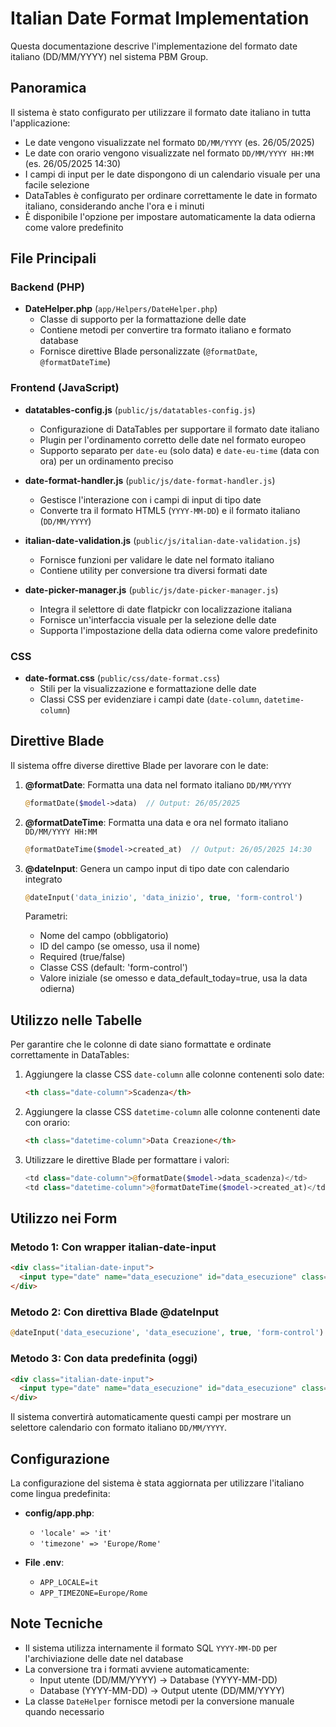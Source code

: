 # Italian Date Format Implementation

Questa documentazione descrive l'implementazione del formato date italiano (DD/MM/YYYY) nel sistema PBM Group.

## Panoramica

Il sistema è stato configurato per utilizzare il formato date italiano in tutta l'applicazione:
- Le date vengono visualizzate nel formato `DD/MM/YYYY` (es. 26/05/2025)
- Le date con orario vengono visualizzate nel formato `DD/MM/YYYY HH:MM` (es. 26/05/2025 14:30)
- I campi di input per le date dispongono di un calendario visuale per una facile selezione
- DataTables è configurato per ordinare correttamente le date in formato italiano, considerando anche l'ora e i minuti
- È disponibile l'opzione per impostare automaticamente la data odierna come valore predefinito

## File Principali

### Backend (PHP)

- **DateHelper.php** (`app/Helpers/DateHelper.php`)
  - Classe di supporto per la formattazione delle date
  - Contiene metodi per convertire tra formato italiano e formato database
  - Fornisce direttive Blade personalizzate (`@formatDate`, `@formatDateTime`)

### Frontend (JavaScript)

- **datatables-config.js** (`public/js/datatables-config.js`)
  - Configurazione di DataTables per supportare il formato date italiano
  - Plugin per l'ordinamento corretto delle date nel formato europeo
  - Supporto separato per `date-eu` (solo data) e `date-eu-time` (data con ora) per un ordinamento preciso

- **date-format-handler.js** (`public/js/date-format-handler.js`)
  - Gestisce l'interazione con i campi di input di tipo date
  - Converte tra il formato HTML5 (`YYYY-MM-DD`) e il formato italiano (`DD/MM/YYYY`)

- **italian-date-validation.js** (`public/js/italian-date-validation.js`)
  - Fornisce funzioni per validare le date nel formato italiano
  - Contiene utility per conversione tra diversi formati date

- **date-picker-manager.js** (`public/js/date-picker-manager.js`)
  - Integra il selettore di date flatpickr con localizzazione italiana
  - Fornisce un'interfaccia visuale per la selezione delle date
  - Supporta l'impostazione della data odierna come valore predefinito

### CSS

- **date-format.css** (`public/css/date-format.css`)
  - Stili per la visualizzazione e formattazione delle date
  - Classi CSS per evidenziare i campi date (`date-column`, `datetime-column`)

## Direttive Blade

Il sistema offre diverse direttive Blade per lavorare con le date:

1. **@formatDate**: Formatta una data nel formato italiano `DD/MM/YYYY`
   ```php
   @formatDate($model->data)  // Output: 26/05/2025
   ```

2. **@formatDateTime**: Formatta una data e ora nel formato italiano `DD/MM/YYYY HH:MM`
   ```php
   @formatDateTime($model->created_at)  // Output: 26/05/2025 14:30
   ```

3. **@dateInput**: Genera un campo input di tipo date con calendario integrato
   ```php
   @dateInput('data_inizio', 'data_inizio', true, 'form-control')
   ```

   Parametri:
   - Nome del campo (obbligatorio)
   - ID del campo (se omesso, usa il nome)
   - Required (true/false)
   - Classe CSS (default: 'form-control')
   - Valore iniziale (se omesso e data_default_today=true, usa la data odierna)

## Utilizzo nelle Tabelle

Per garantire che le colonne di date siano formattate e ordinate correttamente in DataTables:

1. Aggiungere la classe CSS `date-column` alle colonne contenenti solo date:
   ```html
   <th class="date-column">Scadenza</th>
   ```

2. Aggiungere la classe CSS `datetime-column` alle colonne contenenti date con orario:
   ```html
   <th class="datetime-column">Data Creazione</th>
   ```

3. Utilizzare le direttive Blade per formattare i valori:
   ```php
   <td class="date-column">@formatDate($model->data_scadenza)</td>
   <td class="datetime-column">@formatDateTime($model->created_at)</td>
   ```

## Utilizzo nei Form

### Metodo 1: Con wrapper italian-date-input

```html
<div class="italian-date-input">
  <input type="date" name="data_esecuzione" id="data_esecuzione" class="form-control">
</div>
```

### Metodo 2: Con direttiva Blade @dateInput

```php
@dateInput('data_esecuzione', 'data_esecuzione', true, 'form-control')
```

### Metodo 3: Con data predefinita (oggi)

```html
<div class="italian-date-input">
  <input type="date" name="data_esecuzione" id="data_esecuzione" class="form-control" data-default-today="true">
</div>
```

Il sistema convertirà automaticamente questi campi per mostrare un selettore calendario con formato italiano `DD/MM/YYYY`.

## Configurazione

La configurazione del sistema è stata aggiornata per utilizzare l'italiano come lingua predefinita:

- **config/app.php**:
  - `'locale' => 'it'`
  - `'timezone' => 'Europe/Rome'`

- **File .env**:
  - `APP_LOCALE=it`
  - `APP_TIMEZONE=Europe/Rome`

## Note Tecniche

- Il sistema utilizza internamente il formato SQL `YYYY-MM-DD` per l'archiviazione delle date nel database
- La conversione tra i formati avviene automaticamente:
  - Input utente (DD/MM/YYYY) → Database (YYYY-MM-DD)
  - Database (YYYY-MM-DD) → Output utente (DD/MM/YYYY)
- La classe `DateHelper` fornisce metodi per la conversione manuale quando necessario
